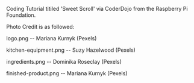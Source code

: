 Coding Tutorial titiled 'Sweet Scroll' via CoderDojo from the Raspberry Pi Foundation.

Photo Credit is as followed:

logo.png -- Mariana Kurnyk (Pexels)

kitchen-equipment.png -- Suzy Hazelwood (Pexels)

ingredients.png -- Dominika Roseclay (Pexels)

finished-product.png -- Mariana Kurnyk (Pexels) 